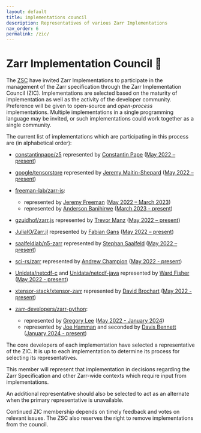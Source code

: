 ```yaml
---
layout: default
title: implementations council
description: Representatives of various Zarr Implementations
nav_order: 6
permalink: /zic/
---
```


# Zarr Implementation Council 🚀

The [ZSC](https://github.com/zarr-developers/governance/blob/main/GOVERNANCE.md#zarr-steering-council) have invited Zarr Implementations to participate in the management of the Zarr specification through the Zarr Implementation Council (ZIC). Implementations are selected based on the maturity of implementation as well as the activity of the developer community. Preference will be given to open-source and *open-process* implementations. Multiple implementations in a single programming language may be invited, or such implementations could work together as a single community.

The current list of implementations which are participating in this process are (in alphabetical order):

- [constantinpape/z5](https://github.com/constantinpape/z5) represented by [Constantin Pape](https://github.com/constantinpape) ([May 2022 – present](https://github.com/zarr-developers/governance/issues/26))

- [google/tensorstore](https://github.com/google/tensorstore) represented by [Jeremy Maitin-Shepard](https://github.com/jbms) ([May 2022 – present](https://github.com/zarr-developers/governance/issues/22))

- [freeman-lab/zarr-js](https://github.com/freeman-lab/zarr-js):
	- represented by [Jeremy Freeman](https://github.com/freeman-lab) ([May 2022 – March 2023](https://github.com/zarr-developers/governance/issues/27))
	- represented by [Anderson Banihirwe](https://github.com/andersy005) ([March 2023 - present](https://github.com/zarr-developers/governance/pull/36))

- [gzuidhof/zarr.js](https://github.com/gzuidhof/zarr.js) represented by [Trevor Manz](https://github.com/manzt) ([May 2022 – present](https://github.com/zarr-developers/governance/issues/28))

- [JuliaIO/Zarr.jl](https://github.com/JuliaIO/Zarr.jl) represented by [Fabian Gans](https://github.com/meggart) ([May 2022 – present](https://github.com/zarr-developers/governance/issues/18))

- [saalfeldlab/n5-zarr](https://github.com/saalfeldlab/n5-zarr) represented by [Stephan Saalfeld](https://github.com/axtimwalde) ([May 2022 – present](https://github.com/zarr-developers/governance/issues/25))

- [sci-rs/zarr](https://github.com/sci-rs/zarr) represented by [Andrew Champion](https://github.com/aschampion) ([May 2022 - present](https://github.com/zarr-developers/governance/issues/20))

- [Unidata/netcdf-c](https://github.com/Unidata/netcdf-c) and [Unidata/netcdf-java](https://github.com/Unidata/netcdf-java) represented by [Ward Fisher](https://github.com/wardf) ([May 2022 - present](https://github.com/zarr-developers/governance/issues/21))

- [xtensor-stack/xtensor-zarr](https://github.com/xtensor-stack/xtensor-zarr) represented by [David Brochart](https://github.com/davidbrochart) ([May 2022 - present](https://github.com/zarr-developers/governance/issues/23))

- [zarr-developers/zarr-python](https://github.com/zarr-developers/zarr-python):
	-  represented by [Gregory Lee](https://github.com/grlee77) ([May 2022 - January 2024](https://github.com/zarr-developers/governance/issues/19))
 	-  represented by [Joe Hamman](https://github.com/jhamman) and seconded by [Davis Bennett](https://github.com/d-v-b/) ([January 2024 - present](https://github.com/zarr-developers/governance/commit/0a12fdf653d5a32c47d9566eb3049d2961880bca))


The core developers of each implementation have selected a representative of the ZIC. It is up to each implementation to determine its process for selecting its representatives.

This member will represent that implementation in decisions regarding the Zarr Specification and other Zarr-wide contexts which require input from implementations.

An additional representative should also be selected to act as an alternate when the primary representative is unavailable.

Continued ZIC membership depends on timely feedback and votes on relevant issues. The ZSC also reserves the right to remove implementations from the council.
